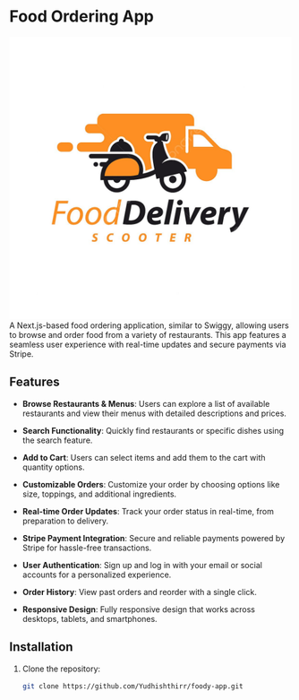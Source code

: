 # Food Ordering App

![Food Ordering App Logo](public/foodapp.jpg)
A Next.js-based food ordering application, similar to Swiggy, allowing users to browse and order food from a variety of restaurants. This app features a seamless user experience with real-time updates and secure payments via Stripe.

## Features

- **Browse Restaurants & Menus**: Users can explore a list of available restaurants and view their menus with detailed descriptions and prices.
  
- **Search Functionality**: Quickly find restaurants or specific dishes using the search feature.

- **Add to Cart**: Users can select items and add them to the cart with quantity options.

- **Customizable Orders**: Customize your order by choosing options like size, toppings, and additional ingredients.

- **Real-time Order Updates**: Track your order status in real-time, from preparation to delivery.

- **Stripe Payment Integration**: Secure and reliable payments powered by Stripe for hassle-free transactions.

- **User Authentication**: Sign up and log in with your email or social accounts for a personalized experience.

- **Order History**: View past orders and reorder with a single click.

- **Responsive Design**: Fully responsive design that works across desktops, tablets, and smartphones.

## Installation

1. Clone the repository:
   ```bash
   git clone https://github.com/Yudhishthirr/foody-app.git

